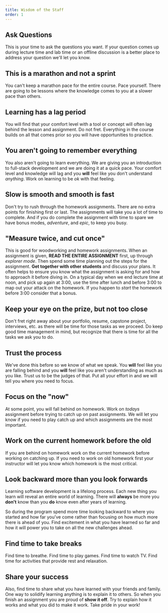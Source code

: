 ```yaml
---
title: Wisdom of the Staff
order: 1
---
```


## Ask Questions

This is your time to ask the questions you want. If your question comes up
during lecture time and lab time or an offline discussion is a better place to
address your question we'll let you know.

## This is a marathon and not a sprint

You can't keep a marathon pace for the entire course. Pace yourself. There are
going to be lessons where the knowledge comes to you at a slower pace than
others.

## Learning has a lag period

You will find that your comfort level with a tool or concept will often lag
behind the lesson and assignment. Do not fret. Everything in the course builds
on all that comes prior so you will have opportunities to practice.

## You aren't going to remember everything

You also aren't going to learn everything. We are giving you an introduction to
full-stack development and we are doing it at a quick pace. Your comfort level
and knowledge will lag and you **will** feel like you don't understand
_anything_. Work on learning to be _ok_ with that feeling.

## Slow is smooth and smooth is fast

Don't try to rush through the homework assignments. There are no extra points
for finishing first or last. The assignments will take you a lot of time to
complete. And if you do complete the assignment with time to spare we have bonus
modes, _adventure_, and _epic_, to keep you busy.

## "Measure twice, and cut once"

This is good for woodworking and homework assignments. When an assignment is
given, **READ THE ENTIRE ASSIGNMENT** first, up through _explorer mode_. Then
spend some time planning out the steps for the assignment. **Get together with
other students** and discuss your plans. It often helps to ensure you know what
the assignment is asking for and how to approach it before diving in. On a
typical day when we end lecture time at noon, and pick up again at 3:00, use the
time after lunch and before 3:00 to map out your attack on the homework. If you
happen to _start_ the homework before 3:00 consider that a bonus.

## Keep your eye on the prize, but not too close

Don't fret right away about your portfolio, resume, capstone project,
interviews, etc. as there will be time for those tasks as we proceed. Do keep
good time management in mind, but recognize that there is time for all the tasks
we ask you to do.

## Trust the process

We've done this before so we know of what we speak. You **will** feel like you
are falling behind and you **will** feel like you aren't understanding as much
as you like. Trust us to be the judges of that. Put all your effort in and we
will tell you where you need to focus.

## Focus on the "now"

At some point, you will fall behind on homework. Work on _todays_ assignment
before trying to catch up on past assignments. We will let you know if you need
to play catch up and which assignments are the most important.

## Work on the current homework before the old

If you are behind on homework work on the current homework before working on
catching up. If you need to work on old homework first your instructor will let
you know which homework is the most critical.

## Look backward more than you look forwards

Learning software development is a lifelong process. Each new thing you learn
will reveal an entire world of learning. There will **always** be more you
**don't** know than you **do** know even after years of learning.

So during the program spend more time looking backward to where you started and
how far you've come rather than focusing on how much more there is ahead of you.
Find excitement in what you have learned so far and how it will power you to
take on all the new challenges ahead.

## Find time to take breaks

Find time to breathe. Find time to play games. Find time to watch TV. Find time
for activities that provide rest and relaxation.

## Share your success

Also, find time to share what you have learned with your friends and family. One
way to solidify learning anything is to explain it to others. So when you finish
an assignment you are proud of **show it off**. Try to explain how it works and
what you did to make it work. Take pride in your work!
